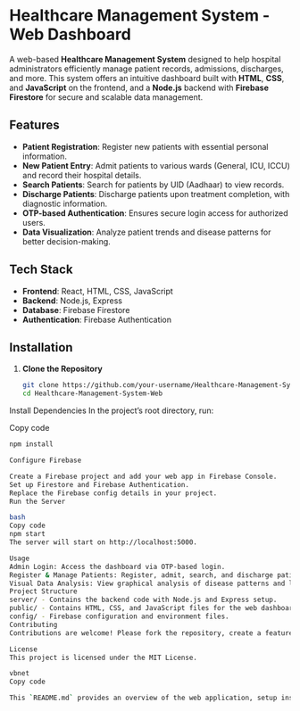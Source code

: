 # Healthcare Management System - Web Dashboard

A web-based **Healthcare Management System** designed to help hospital administrators efficiently manage patient records, admissions, discharges, and more. This system offers an intuitive dashboard built with **HTML**, **CSS**, and **JavaScript** on the frontend, and a **Node.js** backend with **Firebase Firestore** for secure and scalable data management.

## Features

- **Patient Registration**: Register new patients with essential personal information.
- **New Patient Entry**: Admit patients to various wards (General, ICU, ICCU) and record their hospital details.
- **Search Patients**: Search for patients by UID (Aadhaar) to view records.
- **Discharge Patients**: Discharge patients upon treatment completion, with diagnostic information.
- **OTP-based Authentication**: Ensures secure login access for authorized users.
- **Data Visualization**: Analyze patient trends and disease patterns for better decision-making.

## Tech Stack

- **Frontend**: React, HTML, CSS, JavaScript
- **Backend**: Node.js, Express
- **Database**: Firebase Firestore
- **Authentication**: Firebase Authentication

## Installation

1. **Clone the Repository**
   ```bash
   git clone https://github.com/your-username/Healthcare-Management-System-Web.git
   cd Healthcare-Management-System-Web
Install Dependencies In the project’s root directory, run:

Copy code
```bash
npm install

Configure Firebase

Create a Firebase project and add your web app in Firebase Console.
Set up Firestore and Firebase Authentication.
Replace the Firebase config details in your project.
Run the Server

bash
Copy code
npm start
The server will start on http://localhost:5000.

Usage
Admin Login: Access the dashboard via OTP-based login.
Register & Manage Patients: Register, admit, search, and discharge patients through the Admin Dashboard.
Visual Data Analysis: View graphical analysis of disease patterns and locate nearby healthcare facilities.
Project Structure
server/ - Contains the backend code with Node.js and Express setup.
public/ - Contains HTML, CSS, and JavaScript files for the web dashboard UI.
config/ - Firebase configuration and environment files.
Contributing
Contributions are welcome! Please fork the repository, create a feature branch, and submit a pull request.

License
This project is licensed under the MIT License.

vbnet
Copy code

This `README.md` provides an overview of the web application, setup instructions, usage guide, and projec
